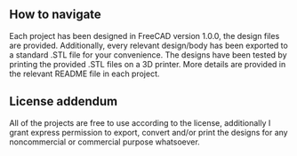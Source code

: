 ## How to navigate

Each project has been designed in FreeCAD version 1.0.0, the design files are provided. Additionally, every relevant design/body has been exported to a standard .STL file for your convenience. The designs have been tested by printing the provided .STL files on a 3D printer. More details are provided in the relevant README file in each project.

## License addendum

All of the projects are free to use according to the license, additionally I grant express permission to export, convert and/or print the designs for any noncommercial or commercial purpose whatsoever.